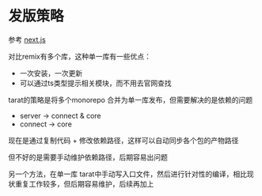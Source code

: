 # 发版策略

参考 [next.js](https://github.com/vercel/next.js/tree/canary/packages/next)

对比remix有多个库，这种单一库有一些优点：
- 一次安装，一次更新
- 可以通过ts类型提示相关模块，而不用去官网查找

tarat的策略是将多个monorepo 合并为单一库发布，但需要解决的是依赖的问题

- server -> connect & core
- connect -> core

现在是通过复制代码 + 修改依赖路径，这样可以自动同步各个包的产物路径

但不好的是需要手动维护依赖路径，后期容易出问题

另一个方法，在单一库 tarat中手动写入口文件，然后进行针对性的编译，相比现状重复工作较多，但后期容易维护，后续再加上